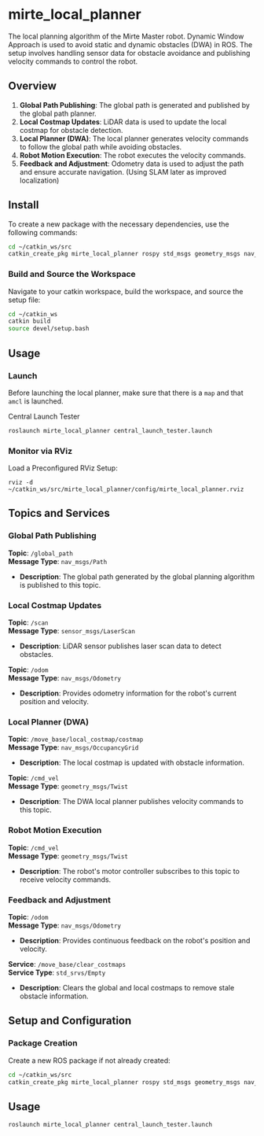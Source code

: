 # mirte_local_planner
The local planning algorithm of the Mirte Master robot. 
Dynamic Window Approach is used to avoid static and dynamic obstacles (DWA) in ROS.
The setup involves handling sensor data for obstacle avoidance and publishing velocity commands to control the robot.

## Overview

1. **Global Path Publishing**: The global path is generated and published by the global path planner.
2. **Local Costmap Updates**: LiDAR data is used to update the local costmap for obstacle detection.
3. **Local Planner (DWA)**: The local planner generates velocity commands to follow the global path while avoiding obstacles.
4. **Robot Motion Execution**: The robot executes the velocity commands.
5. **Feedback and Adjustment**: Odometry data is used to adjust the path and ensure accurate navigation. (Using SLAM later as improved localization)

## Install

To create a new package with the necessary dependencies, use the following commands:

```bash
cd ~/catkin_ws/src
catkin_create_pkg mirte_local_planner rospy std_msgs geometry_msgs nav_msgs move_base
```

### Build and Source the Workspace

Navigate to your catkin workspace, build the workspace, and source the setup file:

```bash
cd ~/catkin_ws
catkin build
source devel/setup.bash
```
## Usage

### Launch
Before launching the local planner, make sure that there is a `map` and that `amcl` is launched.

Central Launch Tester
```bash
roslaunch mirte_local_planner central_launch_tester.launch
```

### Monitor via RViz
Load a Preconfigured RViz Setup:
```
rviz -d ~/catkin_ws/src/mirte_local_planner/config/mirte_local_planner.rviz
```


## Topics and Services

### Global Path Publishing

**Topic**: `/global_path`  
**Message Type**: `nav_msgs/Path`

- **Description**: The global path generated by the global planning algorithm is published to this topic.

### Local Costmap Updates

**Topic**: `/scan`  
**Message Type**: `sensor_msgs/LaserScan`

- **Description**: LiDAR sensor publishes laser scan data to detect obstacles.

**Topic**: `/odom`  
**Message Type**: `nav_msgs/Odometry`

- **Description**: Provides odometry information for the robot's current position and velocity.

### Local Planner (DWA)

**Topic**: `/move_base/local_costmap/costmap`  
**Message Type**: `nav_msgs/OccupancyGrid`

- **Description**: The local costmap is updated with obstacle information.

**Topic**: `/cmd_vel`  
**Message Type**: `geometry_msgs/Twist`

- **Description**: The DWA local planner publishes velocity commands to this topic.

### Robot Motion Execution

**Topic**: `/cmd_vel`  
**Message Type**: `geometry_msgs/Twist`

- **Description**: The robot's motor controller subscribes to this topic to receive velocity commands.

### Feedback and Adjustment

**Topic**: `/odom`  
**Message Type**: `nav_msgs/Odometry`

- **Description**: Provides continuous feedback on the robot's position and velocity.

**Service**: `/move_base/clear_costmaps`  
**Service Type**: `std_srvs/Empty`

- **Description**: Clears the global and local costmaps to remove stale obstacle information.

## Setup and Configuration

### Package Creation

Create a new ROS package if not already created:

```bash
cd ~/catkin_ws/src
catkin_create_pkg mirte_local_planner rospy std_msgs geometry_msgs nav_msgs sensor_msgs tf
```

## Usage

```bash
roslaunch mirte_local_planner central_launch_tester.launch
```
